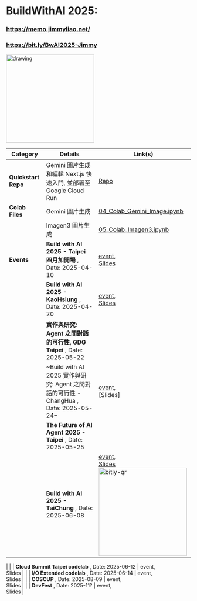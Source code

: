 # BuildWithAI 2025: 
### https://memo.jimmyliao.net/
### https://bit.ly/BwAI2025-Jimmy

<img width="240" src="https://github.com/user-attachments/assets/c5549aa2-f7cc-44a4-a774-2983b5927fc7" alt="drawing" />

| Category                      | Details                                                                                                                               | Link(s)                                                                                                                                                                                             |
|-------------------------------|---------------------------------------------------------------------------------------------------------------------------------------|-----------------------------------------------------------------------------------------------------------------------------------------------------------------------------------------------------|
| **Quickstart Repo** | Gemini 圖片生成和編輯 Next.js 快速入門, 並部署至 Google Cloud Run | [Repo](https://github.com/jimmyliao/gemini-image-editing-nextjs-quickstart)   |
| **Colab Files** | Gemini 圖片生成  | [04_Colab_Gemini_Image.ipynb](https://github.com/jimmyliao/BwAI2025/blob/main/04_Colab_Gemini_Image.ipynb)                      |
|                 | Imagen3 圖片生成 | [05_Colab_Imagen3.ipynb](https://github.com/jimmyliao/BwAI2025/blob/main/05_Colab_Imagen3.ipynb)                                |
| **Events** | **Build with AI 2025 - Taipei 四月加開場** , Date: 2025-04-10 | [event](https://gdg.community.dev/e/m2bd5n/), <br/> [Slides](https://drive.google.com/file/d/1dozOz_GSxqmi2qXHXbGFPpyeV32rt1C0/view)    |
|            | **Build with AI 2025 - KaoHsiung** , Date: 2025-04-20        | [event](https://gdg.community.dev/events/details/google-gdg-kaohsiung-presents-build-with-ai-kaohsiung-2025-your-workshop-in-april/), <br/> [Slides](https://drive.google.com/file/d/1dozOz_GSxqmi2qXHXbGFPpyeV32rt1C0/view?usp=sharing) |
|            | **實作與研究: Agent 之間對話的可行性, GDG Taipei** , Date: 2025-05-22        |  |
|            | ~Build with AI 2025 實作與研究: Agent 之間對話的可行性 - ChangHua , Date: 2025-05-24~        | [event](https://gdg.community.dev/events/details/google-gdg-changhua-presents-build-with-ai-2025zhang-hua-chang-wu-yue-xiao-ju/), <br/> [Slides] |
|            | **The Future of AI Agent 2025 - Taipei** , Date: 2025-05-25        |  |
|            | **Build with AI 2025 - TaiChung** , Date: 2025-06-08        | [event](https://gdg.community.dev/e/mvqp5k/), <br/> [Slides](https://bit.ly/bwai0608) <img width="240" alt="bitly-qr" src="https://github.com/user-attachments/assets/fee8839e-88c6-4632-98c6-500208e8cd8d" />
 | 
|            | **Cloud Summit Taipei codelab** , Date: 2025-06-12        | event, <br/> Slides | 
|            | **I/O Extended codelab** , Date: 2025-06-14        | event, <br/> Slides | 
|            | **COSCUP** , Date: 2025-08-09        | event, <br/> Slides | 
|            | **DevFest** , Date: 2025-11?        | event, <br/> Slides | 







